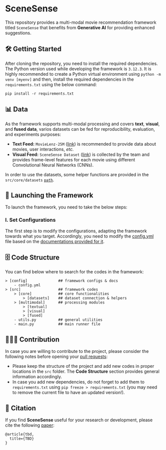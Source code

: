 # SceneSense

This repository provides a multi-modal movie recommendation framework titled `SceneSense` that benefits from **Generative AI** for providing enhanced suggestions.

## 🛠️ Getting Started

After cloning the repository, you need to install the required dependencies. The Python version used while developing the framework is `3.12.3`. It is highly recommended to create a Python virtual environment using `python -m venv [myenv]` and then, install the required dependencies in the `requirements.txt` using the below command:

```
pip install -r requirements.txt
```

## 📊 Data

As the framework supports multi-modal processing and covers **text**, **visual**, and **fused data**, varios datasets can be fed for reproducibility, evaluation, and experiments purposes:

- **Text Feed:** `MovieLenz-25M` ([link](https://grouplens.org/datasets/movielens/25m/)) is recommended to provide data about movies, user interactions, _etc._
- **Visual Feed:** `SceneSense Dataset` ([link](https://huggingface.co/datasets/alitourani/moviefeats_visual)) is collected by the team and provides frame-level features for each movie using different Convolutional Neural Networks (CNNs).

In order to use the datasets, some helper functions are provided in the `src/core/datasets` [`path`](https://github.com/RecSys-lab/SceneSense/tree/main/src/core/datasets).

## 🚀 Launching the Framework

To launch the framework, you need to take the below steps:

### I. Set Configurations

The first step is to modify the configurations, adapting the framework towards what you target. Accordingly, you need to modify the [config.yml](/config/config.yml) file based on the [documentations provided for it](/config/README.md).

## 🗄️ Code Structure

You can find below where to search for the codes in the framework:

```
> [config]              ## framework configs & docs
    - config.yml
> [src]                 ## framework codes
    > [core]            ## core functionalities
        > [datasets]    ## dataset connection & helpers
    > [multimodal]      ## processing modules
        > [textual]
        > [visual]
        > [fused]
    - utils.py          ## general utilities
    - main.py           ## main runner file
```

## 👨🏻‍💻 Contribution

In case you are willing to contribute to the project, please consider the following notes before opening your [pull requests](https://github.com/RecSys-lab/SceneSense/pulls):

- Please keep the structure of the project and add new codes in proper locations in the `src` folder. The **Code Structure** section provides general information accordingly.
- In case you add new dependencies, do not forget to add them to `requirements.txt` using `pip freeze > requirements.txt` (you may need to remove the current file to have an updated version!).

## 📝 Citation

If you find **SceneSense** useful for your research or development, please cite the following [paper](#):

```
@article{tbd,
  title={TBD}
}
```
